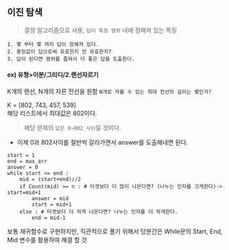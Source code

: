 ## 이진 탐색
> 결정 알고리즘으로 사용, `답이 특정 범위` 내에 정해져 있는 특징
````
1. 몇 부터 몇 까지 답이 정해져 있다.
2. 중앙값이 답으로써 유효한지 안 유효한지? 
3. 답이 된다면 범위를 좁혀서 더 좋은 답을 도출한다. 
````
#### ex) 유형>이분/그리디/2.랜선자르기<br> 
 K개의 랜선, N개의 자른 전선을 원함 `N개로 자를 수 있는 최대 전선의 길이는 몇인가?`
  
K = [802, 743, 457, 539]<br> 
해당 리스트에서 최대값은 802이다.
> 해당 문제의 `답은 0~802 사이`일 것이다.

* 이제 0과 802사이를 절반씩 갈라가면서 answer를 도출해내면 된다. 
````
start = 1
end = max_arr
answer = 0
while start <= end :
    mid = (start+end)//2
    if Count(mid) >= n : # 타겟보다 더 많이 나온다면? (나누는 인자를 크게한다)-> start=mid+1
        answer = mid
        start = mid+1
    else : # 타겟보다 더 적게 나온다면? 나누는 인자를 더 작게한다.
        end = mid-1
````

보통 재귀함수로 구현하지만, 직관적으로 풀기 위해서 당분간은 While문의 Start, End, Mid 변수를 활용하여 해결 할 것